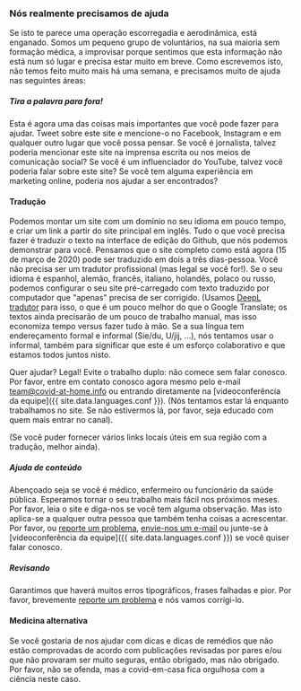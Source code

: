 ### Nós realmente precisamos de ajuda

Se isto te parece uma operação escorregadia e aerodinâmica, está enganado. Somos um pequeno grupo de voluntários, na sua maioria sem formação médica, a improvisar porque sentimos que esta informação não está num só lugar e precisa estar muito em breve. Como escrevemos isto, não temos feito muito mais há uma semana, e precisamos muito de ajuda nas seguintes áreas:

##### Tira a palavra para fora!

Esta é agora uma das coisas mais importantes que você pode fazer para ajudar. Tweet sobre este site e mencione-o no Facebook, Instagram e em qualquer outro lugar que você possa pensar. Se você é jornalista, talvez poderia mencionar este site na imprensa escrita ou nos meios de comunicação social? Se você é um influenciador do YouTube, talvez você poderia falar sobre este site? Se você tem alguma experiência em marketing online, poderia nos ajudar a ser encontrados?

#### Tradução

Podemos montar um site com um domínio no seu idioma em pouco tempo, e criar um link a partir do site principal em inglês. Tudo o que você precisa fazer é traduzir o texto na interface de edição do Github, que nós podemos demonstrar para você. Pensamos que o site completo como está agora (15 de março de 2020) pode ser traduzido em dois a três dias-pessoa. Você não precisa ser um tradutor profissional (mas legal se você for!). Se o seu idioma é espanhol, alemão, francês, italiano, holandês, polaco ou russo, podemos configurar o seu site pré-carregado com texto traduzido por computador que "apenas" precisa de ser corrigido. (Usamos [DeepL tradutor](https://www.deepl.com/translator) para isso, o que é um pouco melhor do que o Google Translate; os textos ainda precisarão de um pouco de trabalho manual, mas isso economiza tempo versus fazer tudo à mão. Se a sua língua tem endereçamento formal e informal (Sie/du, U/jij, ...), nós tentamos usar o informal, também para significar que este é um esforço colaborativo e que estamos todos juntos nisto. 

Quer ajudar? Legal! Evite o trabalho duplo: não comece sem falar conosco. Por favor, entre em contato conosco agora mesmo pelo e-mail [team@covid-at-home.info](mailto:team@covid-at-home.info) ou entrando diretamente na [videoconferência da equipe]({{ site.data.languages.conf }}). (Nós tentamos estar lá enquanto trabalhamos no site. Se não estivermos lá, por favor, seja educado com quem mais entrar no canal).

(Se você puder fornecer vários links locais úteis em sua região com a tradução, melhor ainda).

##### Ajuda de conteúdo

Abençoado seja se você é médico, enfermeiro ou funcionário da saúde pública. Esperamos tornar o seu trabalho mais fácil nos próximos meses. Por favor, leia o site e diga-nos se você tem alguma observação. Mas isto aplica-se a qualquer outra pessoa que também tenha coisas a acrescentar. Por favor, ou [reporte um problema](https://github.com/covid-at-home/covid-em-casa.github.io/issues/new), [envie-nos um e-mail](mailto:team@covid-at-home.info) ou junte-se à [videoconferência da equipe]({{ site.data.languages.conf }}) se você quiser falar conosco.

##### Revisando

Garantimos que haverá muitos erros tipográficos, frases falhadas e pior. Por favor, brevemente [reporte um problema](https://github.com/covid-at-home/covid-em-casa.github.io/issues/new) e nós vamos corrigi-lo.

#### Medicina alternativa

Se você gostaria de nos ajudar com dicas e dicas de remédios que não estão comprovadas de acordo com publicações revisadas por pares e/ou que não provaram ser muito seguras, então obrigado, mas não obrigado. Por favor, não se ofenda, mas a covid-em-casa fica orgulhosa com a ciência neste caso. 
